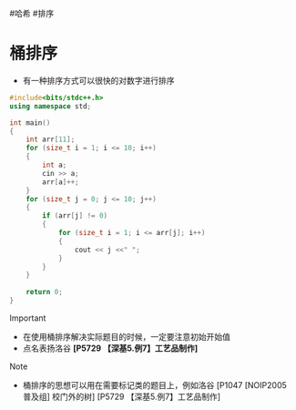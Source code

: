 #哈希 #排序 
# 桶排序
- 有一种排序方式可以很快的对数字进行排序
```cpp
#include<bits/stdc++.h>
using namespace std;

int main() 
{
    int arr[11];
    for (size_t i = 1; i <= 10; i++)
    {
        int a;
        cin >> a;
        arr[a]++; 
    }
    for (size_t j = 0; j <= 10; j++)
    {
        if (arr[j] != 0)
        {
            for (size_t i = 1; i <= arr[j]; i++)
            {
                cout << j <<" ";                
            }
        }
    }
    
    return 0;
}
```

> [!important]
>
> - 在使用桶排序解决实际题目的时候，一定要注意初始开始值
> - 点名表扬洛谷 **[P5729 【深基5.例7】工艺品制作]**

> [!note]
>
> - 桶排序的思想可以用在需要标记类的题目上，例如洛谷 \[P1047 \[NOIP2005 普及组] 校门外的树] \[P5729 【深基5.例7】工艺品制作]

